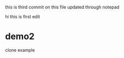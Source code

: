 this is third commit on this file
updated through notepad

hi this is first edit 
# demo2
clone example
